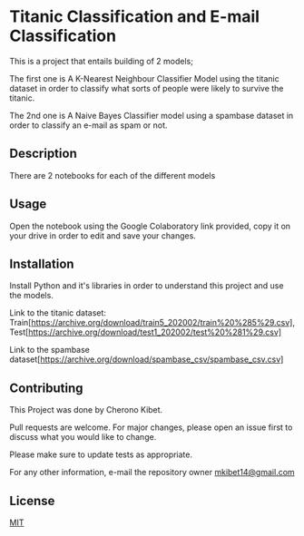 # Titanic Classification and E-mail Classification

This is a project that entails building of 2 models;

The first one is A K-Nearest Neighbour Classifier Model using the titanic dataset in order to classify what sorts of people were likely to survive the titanic.

The 2nd one is A Naive Bayes Classifier model using a spambase dataset in order to classify an e-mail as spam or not.

## Description
There are 2 notebooks for each of the different models

## Usage
Open the notebook using the Google Colaboratory link provided, copy it on your drive in order to edit and save your changes.

## Installation
Install Python and it's libraries in order to understand this project and use the models.

Link to the titanic dataset: Train[https://archive.org/download/train5_202002/train%20%285%29.csv], Test[https://archive.org/download/test1_202002/test%20%281%29.csv]

Link to the spambase dataset[https://archive.org/download/spambase_csv/spambase_csv.csv]

## Contributing
This Project was done by Cherono Kibet.

Pull requests are welcome. For major changes, please open an issue first to discuss what you would like to change.

Please make sure to update tests as appropriate.

For any other information, e-mail the repository owner mkibet14@gmail.com

## License
[MIT](https://choosealicense.com/licenses/mit/)
